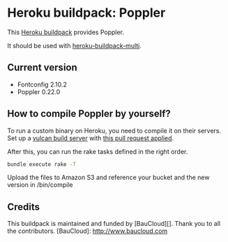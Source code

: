 Heroku buildpack: Poppler
=======================

This [Heroku buildpack](http://devcenter.heroku.com/articles/buildpacks) provides Poppler.

It should be used with [heroku-buildpack-multi](https://github.com/ddollar/heroku-buildpack-multi).

## Current version

* Fontconfig 2.10.2
* Poppler 0.22.0

## How to compile Poppler by yourself?

To run a custom binary on Heroku, you need to compile it on their servers.
Set up a [vulcan build server](https://github.com/heroku/vulcan) with [this pull request applied](https://github.com/heroku/vulcan/pull/50).

After this, you can run the rake tasks defined in the right order.

```bash
bundle execute rake -T
```

Upload the files to Amazon S3 and reference your bucket and the new version in /bin/compile 

## Credits

This buildpack is maintained and funded by [BauCloud][]. Thank you to all the contributors.
[BauCloud]: http://www.baucloud.com
